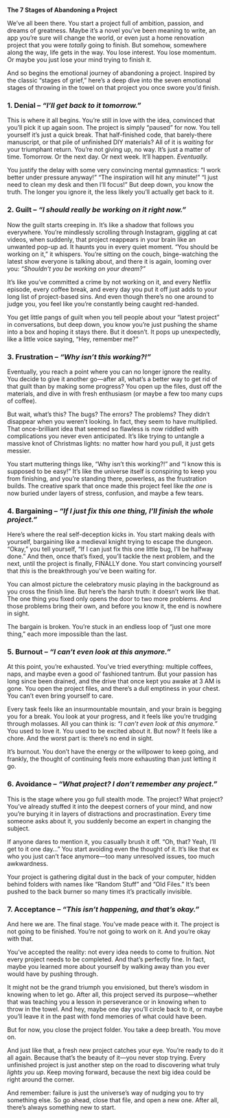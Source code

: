 **The 7 Stages of Abandoning a Project**

We’ve all been there. You start a project full of ambition, passion, and dreams of greatness. Maybe it’s a novel you’ve been meaning to write, an app you’re sure will change the world, or even just a home renovation project that you were *totally* going to finish. But somehow, somewhere along the way, life gets in the way. You lose interest. You lose momentum. Or maybe you just lose your mind trying to finish it.

And so begins the emotional journey of abandoning a project. Inspired by the classic “stages of grief,” here’s a deep dive into the seven emotional stages of throwing in the towel on that project you once swore you’d finish.

### 1. **Denial** – *“I’ll get back to it tomorrow.”*

This is where it all begins. You’re still in love with the idea, convinced that you’ll pick it up again soon. The project is simply “paused” for now. You tell yourself it’s just a quick break. That half-finished code, that barely-there manuscript, or that pile of unfinished DIY materials? All of it is *waiting* for your triumphant return. You’re not giving up, no way. It’s just a matter of time. Tomorrow. Or the next day. Or next week. It’ll happen. *Eventually.*

You justify the delay with some very convincing mental gymnastics: “I work better under pressure anyway!” “The inspiration will hit any minute!” “I just need to clean my desk and then I’ll focus!” But deep down, you know the truth. The longer you ignore it, the less likely you’ll actually get back to it.

### 2. **Guilt** – *“I should really be working on it right now.”*

Now the guilt starts creeping in. It’s like a shadow that follows you everywhere. You’re mindlessly scrolling through Instagram, giggling at cat videos, when suddenly, that project reappears in your brain like an unwanted pop-up ad. It haunts you in every quiet moment. “You should be working on it,” it whispers. You’re sitting on the couch, binge-watching the latest show everyone is talking about, and there it is again, looming over you: *“Shouldn’t you be working on your dream?”*

It’s like you’ve committed a crime by not working on it, and every Netflix episode, every coffee break, and every day you put it off just adds to your long list of project-based sins. And even though there’s no one around to judge you, you feel like you’re constantly being caught red-handed.

You get little pangs of guilt when you tell people about your “latest project” in conversations, but deep down, you know you’re just pushing the shame into a box and hoping it stays there. But it doesn’t. It pops up unexpectedly, like a little voice saying, “Hey, remember me?”

### 3. **Frustration** – *“Why isn’t this working?!”*

Eventually, you reach a point where you can no longer ignore the reality. You decide to give it another go—after all, what’s a better way to get rid of that guilt than by making some progress? You open up the files, dust off the materials, and dive in with fresh enthusiasm (or maybe a few too many cups of coffee).

But wait, what’s this? The bugs? The errors? The problems? They didn’t disappear when you weren’t looking. In fact, they seem to have multiplied. That once-brilliant idea that seemed so flawless is now riddled with complications you never even anticipated. It’s like trying to untangle a massive knot of Christmas lights: no matter how hard you pull, it just gets messier.

You start muttering things like, “Why isn’t this working?!” and “I know this is supposed to be easy!” It’s like the universe itself is conspiring to keep you from finishing, and you’re standing there, powerless, as the frustration builds. The creative spark that once made this project feel like *the one* is now buried under layers of stress, confusion, and maybe a few tears. 

### 4. **Bargaining** – *“If I just fix this one thing, I’ll finish the whole project.”*

Here’s where the real self-deception kicks in. You start making deals with yourself, bargaining like a medieval knight trying to escape the dungeon. “Okay,” you tell yourself, “If I can just fix this one little bug, I’ll be halfway done.” And then, once that’s fixed, you’ll tackle the next problem, and the next, until the project is finally, FINALLY done. You start convincing yourself that *this* is the breakthrough you’ve been waiting for.

You can almost picture the celebratory music playing in the background as you cross the finish line. But here’s the harsh truth: it doesn’t work like that. The one thing you fixed only opens the door to two more problems. And those problems bring their own, and before you know it, the end is nowhere in sight. 

The bargain is broken. You’re stuck in an endless loop of “just one more thing,” each more impossible than the last.

### 5. **Burnout** – *“I can’t even look at this anymore.”*

At this point, you’re exhausted. You’ve tried everything: multiple coffees, naps, and maybe even a good ol’ fashioned tantrum. But your passion has long since been drained, and the drive that once kept you awake at 3 AM is gone. You open the project files, and there’s a dull emptiness in your chest. You can’t even bring yourself to care. 

Every task feels like an insurmountable mountain, and your brain is begging you for a break. You look at your progress, and it feels like you’re trudging through molasses. All you can think is: *“I can’t even look at this anymore.”* You used to love it. You used to be excited about it. But now? It feels like a chore. And the worst part is: there’s no end in sight. 

It’s burnout. You don’t have the energy or the willpower to keep going, and frankly, the thought of continuing feels more exhausting than just letting it go.

### 6. **Avoidance** – *“What project? I don’t remember any project.”*

This is the stage where you go full stealth mode. The project? What project? You’ve already stuffed it into the deepest corners of your mind, and now you’re burying it in layers of distractions and procrastination. Every time someone asks about it, you suddenly become an expert in changing the subject. 

If anyone dares to mention it, you casually brush it off. “Oh, that? Yeah, I’ll get to it one day…” You start avoiding even the thought of it. It’s like that ex who you just can’t face anymore—too many unresolved issues, too much awkwardness.

Your project is gathering digital dust in the back of your computer, hidden behind folders with names like “Random Stuff” and “Old Files.” It’s been pushed to the back burner so many times it’s practically invisible.

### 7. **Acceptance** – *“This isn’t happening, and that’s okay.”*

And here we are. The final stage. You’ve made peace with it. The project is not going to be finished. You’re not going to work on it. And you’re okay with that. 

You’ve accepted the reality: not every idea needs to come to fruition. Not every project needs to be completed. And that’s perfectly fine. In fact, maybe you learned more about yourself by walking away than you ever would have by pushing through. 

It might not be the grand triumph you envisioned, but there’s wisdom in knowing when to let go. After all, this project served its purpose—whether that was teaching you a lesson in perseverance or in knowing when to throw in the towel. And hey, maybe one day you’ll circle back to it, or maybe you’ll leave it in the past with fond memories of what could have been.

But for now, you close the project folder. You take a deep breath. You move on.

And just like that, a fresh new project catches your eye. You’re ready to do it all again. Because that’s the beauty of it—you never stop trying. Every unfinished project is just another step on the road to discovering what truly *lights you up*. Keep moving forward, because the next big idea could be right around the corner.

And remember: failure is just the universe’s way of nudging you to try something else. So go ahead, close that file, and open a new one. After all, there’s always something new to start.
